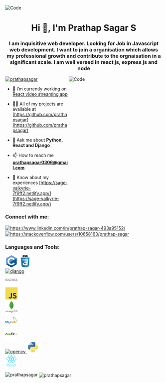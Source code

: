 
<img src="https://thumbs.dreamstime.com/b/coding-abstract-background-matrix-binary-code-your-business-project-background-programming-background-vector-coding-154933763.jpg" alt="Code" width="1000" height="300">

<h1 align="center">Hi 👋, I'm Prathap Sagar S</h1>
<h3 align="center">I am inquisitive web developer. Looking for Job in Javascript web development. I want to join a organisation which allows my professional growth and contribute to the orgnaisation in a significant scale. I am well versed in react js, express js and node</h3>

<img align="right" src="https://www.svgrepo.com/show/343851/custom-coding-programming-development.svg" alt="Code" width="300" height="400">


<p align="left"> <a href="https://github.com/ryo-ma/github-profile-trophy"><img src="https://github-profile-trophy.vercel.app/?username=prathapsagar" alt="prathapsagar" /></a> </p>

- 🔭 I’m currently working on [React video streaming app](https://github.com/prathapsagar/react_video_streaming_app)

- 👨‍💻 All of my projects are available at [https://github.com/prathapsagar](https://github.com/prathapsagar)

- 💬 Ask me about **Python, React and Django**

- 📫 How to reach me **prathapsagar0306@gmail.com**

- 📄 Know about my experiences [https://sage-valkyrie-7f9ff2.netlify.app/](https://sage-valkyrie-7f9ff2.netlify.app/)

<h3 align="left">Connect with me:</h3>
<p align="left">
<a href="https://linkedin.com/in/https://www.linkedin.com/in/prathap-sagar-493a95152/" target="blank"><img align="center" src="https://raw.githubusercontent.com/rahuldkjain/github-profile-readme-generator/master/src/images/icons/Social/linked-in-alt.svg" alt="https://www.linkedin.com/in/prathap-sagar-493a95152/" height="30" width="40" /></a>
<a href="https://stackoverflow.com/users/https://stackoverflow.com/users/10658163/prathap-sagar" target="blank"><img align="center" src="https://raw.githubusercontent.com/rahuldkjain/github-profile-readme-generator/master/src/images/icons/Social/stack-overflow.svg" alt="https://stackoverflow.com/users/10658163/prathap-sagar" height="30" width="40" /></a>
</p>

<h3 align="left">Languages and Tools:</h3>
<p align="left"> <a href="https://www.cprogramming.com/" target="_blank" rel="noreferrer"> <img src="https://raw.githubusercontent.com/devicons/devicon/master/icons/c/c-original.svg" alt="c" width="40" height="40"/> </a> <a href="https://www.w3schools.com/css/" target="_blank" rel="noreferrer"> <img src="https://raw.githubusercontent.com/devicons/devicon/master/icons/css3/css3-original-wordmark.svg" alt="css3" width="40" height="40"/> </a> <a href="https://www.djangoproject.com/" target="_blank" rel="noreferrer"> <br> <img src="https://img.icons8.com/material-two-tone/2x/django.png" alt="django" width="40" height="40"/> </a> <a href="https://expressjs.com" target="_blank" rel="noreferrer"> <br> <img src="https://raw.githubusercontent.com/devicons/devicon/master/icons/express/express-original-wordmark.svg" alt="express" width="40" height="40"/> </a> <a href="https://developer.mozilla.org/en-US/docs/Web/JavaScript" target="_blank" rel="noreferrer"> <br> <img src="https://raw.githubusercontent.com/devicons/devicon/master/icons/javascript/javascript-original.svg" alt="javascript" width="40" height="40"/> </a> <a href="https://www.mongodb.com/" target="_blank" rel="noreferrer"> <br> <img src="https://raw.githubusercontent.com/devicons/devicon/master/icons/mongodb/mongodb-original-wordmark.svg" alt="mongodb" width="40" height="40"/> </a> <a href="https://www.mysql.com/" target="_blank" rel="noreferrer"> <br> <img src="https://raw.githubusercontent.com/devicons/devicon/master/icons/mysql/mysql-original-wordmark.svg" alt="mysql" width="40" height="40"/> </a> <a href="https://nodejs.org" target="_blank" rel="noreferrer"> <br> <img src="https://raw.githubusercontent.com/devicons/devicon/master/icons/nodejs/nodejs-original-wordmark.svg" alt="nodejs" width="40" height="40"/> </a> <a href="https://opencv.org/" target="_blank" rel="noreferrer"> <br> <img src="https://www.vectorlogo.zone/logos/opencv/opencv-icon.svg" alt="opencv" width="40" height="40"/> </a> <a href="https://www.python.org" target="_blank" rel="noreferrer"> <img src="https://raw.githubusercontent.com/devicons/devicon/master/icons/python/python-original.svg" alt="python" width="40" height="40"/> </a> <a href="https://reactjs.org/" target="_blank" rel="noreferrer"><br> <img src="https://raw.githubusercontent.com/devicons/devicon/master/icons/react/react-original-wordmark.svg" alt="react" width="40" height="40"/> </a> </p>

<p><img align="left" src="https://github-readme-stats.vercel.app/api/top-langs?username=prathapsagar&show_icons=true&locale=en&layout=compact" alt="prathapsagar" /></p>

<p>&nbsp;<img align="center" src="https://github-readme-stats.vercel.app/api?username=prathapsagar&show_icons=true&locale=en" alt="prathapsagar" /></p>
